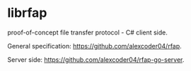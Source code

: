 # librfap

proof-of-concept file transfer protocol - C# client side.

General specification: https://github.com/alexcoder04/rfap.

Server side: https://github.com/alexcoder04/rfap-go-server.
